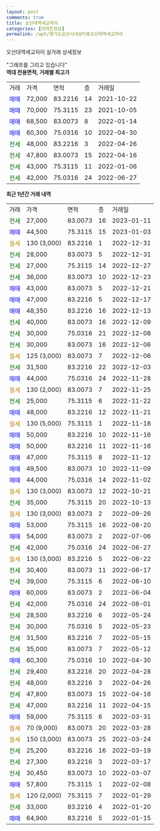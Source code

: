 ```yaml
---
layout: post
comments: true
title: 오산대역세교자이
categories: [아파트정보]
permalink: /apt/경기도오산시내삼미동오산대역세교자이
---
```


오산대역세교자이 실거래 상세정보

<script type="text/javascript">
  google.charts.load('current', {'packages':['line', 'corechart']});
  google.charts.setOnLoadCallback(drawChart);

  function drawChart() {
    var data = new google.visualization.DataTable();
    data.addColumn('date', '거래일');
    data.addColumn('number', "매매");
    data.addColumn('number', "전세");
    data.addColumn('number', "전매");

    data.addRows([[new Date(Date.parse("2023-01-11")), null, 27000, null], [new Date(Date.parse("2023-01-03")), 44500, null, null], [new Date(Date.parse("2022-12-31")), null, null, null], [new Date(Date.parse("2022-12-31")), null, 28000, null], [new Date(Date.parse("2022-12-27")), null, 27000, null], [new Date(Date.parse("2022-12-23")), null, 36000, null], [new Date(Date.parse("2022-12-21")), 43000, null, null], [new Date(Date.parse("2022-12-17")), 47000, null, null], [new Date(Date.parse("2022-12-13")), 48350, null, null], [new Date(Date.parse("2022-12-09")), null, 40000, null], [new Date(Date.parse("2022-12-08")), null, 30000, null], [new Date(Date.parse("2022-12-06")), null, 30000, null], [new Date(Date.parse("2022-12-06")), null, null, null], [new Date(Date.parse("2022-12-03")), null, 31500, null], [new Date(Date.parse("2022-11-28")), 44000, null, null], [new Date(Date.parse("2022-11-25")), null, null, null], [new Date(Date.parse("2022-11-22")), null, 25000, null], [new Date(Date.parse("2022-11-21")), 48000, null, null], [new Date(Date.parse("2022-11-18")), null, null, null], [new Date(Date.parse("2022-11-16")), 50000, null, null], [new Date(Date.parse("2022-11-16")), 50000, null, null], [new Date(Date.parse("2022-11-12")), 47000, null, null], [new Date(Date.parse("2022-11-09")), 49500, null, null], [new Date(Date.parse("2022-11-02")), 44000, null, null], [new Date(Date.parse("2022-10-21")), null, null, null], [new Date(Date.parse("2022-10-13")), null, 35000, null], [new Date(Date.parse("2022-09-26")), null, null, null], [new Date(Date.parse("2022-08-20")), 53000, null, null], [new Date(Date.parse("2022-07-06")), 54000, null, null], [new Date(Date.parse("2022-06-27")), null, 42000, null], [new Date(Date.parse("2022-06-22")), null, null, null], [new Date(Date.parse("2022-06-17")), null, 30400, null], [new Date(Date.parse("2022-06-10")), null, 39000, null], [new Date(Date.parse("2022-06-04")), 60000, null, null], [new Date(Date.parse("2022-06-01")), null, 42000, null], [new Date(Date.parse("2022-05-24")), null, 28500, null], [new Date(Date.parse("2022-05-23")), null, 30000, null], [new Date(Date.parse("2022-05-15")), null, 31500, null], [new Date(Date.parse("2022-05-12")), null, 35000, null], [new Date(Date.parse("2022-04-30")), 60300, null, null], [new Date(Date.parse("2022-04-28")), null, 29400, null], [new Date(Date.parse("2022-04-26")), null, 48000, null], [new Date(Date.parse("2022-04-16")), null, 47800, null], [new Date(Date.parse("2022-04-15")), null, 47000, null], [new Date(Date.parse("2022-03-31")), 59000, null, null], [new Date(Date.parse("2022-03-28")), null, null, null], [new Date(Date.parse("2022-03-24")), null, null, null], [new Date(Date.parse("2022-03-19")), null, 25200, null], [new Date(Date.parse("2022-03-17")), null, 27300, null], [new Date(Date.parse("2022-03-07")), null, 30450, null], [new Date(Date.parse("2022-02-08")), 57800, null, null], [new Date(Date.parse("2022-01-29")), null, null, null], [new Date(Date.parse("2022-01-20")), null, 33000, null], [new Date(Date.parse("2022-01-15")), 64900, null, null]]);

    var options = {
      hAxis: {
        format: 'yyyy/MM/dd'
      },    
      lineWidth: 0,
      pointsVisible: true,    
      title: '최근 1년간 유형별 실거래가 분포',
      legend: { position: 'bottom' }
    };

    var formatter = new google.visualization.NumberFormat({pattern:'###,###'} );
    formatter.format(data, 1);
    formatter.format(data, 2);
    
    setTimeout(function() {
        var chart = new google.visualization.LineChart(document.getElementById('columnchart_material'));
        chart.draw(data, (options));
        document.getElementById('loading').style.display = 'none';
    }, 200);
  }
</script>


<div id="loading" style="z-index:20; display: block; margin-left: 0px">"그래프를 그리고 있습니다"</div>
<div id="columnchart_material" style="width: 95%; margin-left: 0px; display: block"></div>
<!-- contents start -->
<b>역대 전용면적, 거래별 최고가</b>
<table class="sortable">
    <tr>
      <td>거래</td>
      <td>가격</td>
      <td>면적</td>
      <td>층</td>
      <td>거래일</td>
    </tr>
        <tr>
          <td><a style="color: blue">매매</a></td>
          <td>72,000</td>
          <td>83.2216</td>
          <td>14</td>
          <td>2021-10-22</td>
        </tr>            <tr>
          <td><a style="color: blue">매매</a></td>
          <td>70,000</td>
          <td>75.3115</td>
          <td>23</td>
          <td>2021-10-05</td>
        </tr>            <tr>
          <td><a style="color: blue">매매</a></td>
          <td>68,500</td>
          <td>83.0073</td>
          <td>8</td>
          <td>2022-01-14</td>
        </tr>            <tr>
          <td><a style="color: blue">매매</a></td>
          <td>60,300</td>
          <td>75.0316</td>
          <td>10</td>
          <td>2022-04-30</td>
        </tr>        
        <tr>
              <td><a style="color: darkgreen">전세</a></td>
              <td>48,000</td>
              <td>83.2216</td>
              <td>3</td>
              <td>2022-04-26</td>
            </tr>            <tr>
              <td><a style="color: darkgreen">전세</a></td>
              <td>47,800</td>
              <td>83.0073</td>
              <td>15</td>
              <td>2022-04-16</td>
            </tr>            <tr>
              <td><a style="color: darkgreen">전세</a></td>
              <td>43,000</td>
              <td>75.3115</td>
              <td>11</td>
              <td>2022-01-06</td>
            </tr>            <tr>
              <td><a style="color: darkgreen">전세</a></td>
              <td>42,000</td>
              <td>75.0316</td>
              <td>24</td>
              <td>2022-06-27</td>
            </tr>        
    
</table>

<b>최근 1년간 거래 내역</b>

<table class="sortable">
    <tr>
      <td>거래</td>
      <td>가격</td>
      <td>면적</td>
      <td>층</td>
      <td>거래일</td>
    </tr>
    <tr>
      <td><a style="color: darkgreen">전세</a></td>
      <td>27,000</td>
      <td>83.0073</td>
      <td>16</td>
      <td>2023-01-11</td>
    </tr>          <tr>
      <td><a style="color: blue">매매</a></td>
      <td>44,500</td>
      <td>75.3115</td>
      <td>15</td>
      <td>2023-01-03</td>
    </tr>          <tr>
      <td><a style="color: darkgoldenrod">월세</a></td>
      <td>130 (3,000)</td>
      <td>83.2216</td>
      <td>1</td>
      <td>2022-12-31</td>
    </tr>          <tr>
      <td><a style="color: darkgreen">전세</a></td>
      <td>28,000</td>
      <td>83.0073</td>
      <td>5</td>
      <td>2022-12-31</td>
    </tr>          <tr>
      <td><a style="color: darkgreen">전세</a></td>
      <td>27,000</td>
      <td>75.3115</td>
      <td>14</td>
      <td>2022-12-27</td>
    </tr>          <tr>
      <td><a style="color: darkgreen">전세</a></td>
      <td>36,000</td>
      <td>83.0073</td>
      <td>10</td>
      <td>2022-12-23</td>
    </tr>          <tr>
      <td><a style="color: blue">매매</a></td>
      <td>43,000</td>
      <td>83.0073</td>
      <td>5</td>
      <td>2022-12-21</td>
    </tr>          <tr>
      <td><a style="color: blue">매매</a></td>
      <td>47,000</td>
      <td>83.2216</td>
      <td>5</td>
      <td>2022-12-17</td>
    </tr>          <tr>
      <td><a style="color: blue">매매</a></td>
      <td>48,350</td>
      <td>83.2216</td>
      <td>16</td>
      <td>2022-12-13</td>
    </tr>          <tr>
      <td><a style="color: darkgreen">전세</a></td>
      <td>40,000</td>
      <td>83.0073</td>
      <td>16</td>
      <td>2022-12-09</td>
    </tr>          <tr>
      <td><a style="color: darkgreen">전세</a></td>
      <td>30,000</td>
      <td>75.0316</td>
      <td>21</td>
      <td>2022-12-08</td>
    </tr>          <tr>
      <td><a style="color: darkgreen">전세</a></td>
      <td>30,000</td>
      <td>83.0073</td>
      <td>16</td>
      <td>2022-12-06</td>
    </tr>          <tr>
      <td><a style="color: darkgoldenrod">월세</a></td>
      <td>125 (3,000)</td>
      <td>83.0073</td>
      <td>7</td>
      <td>2022-12-06</td>
    </tr>          <tr>
      <td><a style="color: darkgreen">전세</a></td>
      <td>31,500</td>
      <td>83.2216</td>
      <td>22</td>
      <td>2022-12-03</td>
    </tr>          <tr>
      <td><a style="color: blue">매매</a></td>
      <td>44,000</td>
      <td>75.0316</td>
      <td>24</td>
      <td>2022-11-28</td>
    </tr>          <tr>
      <td><a style="color: darkgoldenrod">월세</a></td>
      <td>130 (2,000)</td>
      <td>83.0073</td>
      <td>7</td>
      <td>2022-11-25</td>
    </tr>          <tr>
      <td><a style="color: darkgreen">전세</a></td>
      <td>25,000</td>
      <td>75.3115</td>
      <td>6</td>
      <td>2022-11-22</td>
    </tr>          <tr>
      <td><a style="color: blue">매매</a></td>
      <td>48,000</td>
      <td>83.2216</td>
      <td>12</td>
      <td>2022-11-21</td>
    </tr>          <tr>
      <td><a style="color: darkgoldenrod">월세</a></td>
      <td>130 (5,000)</td>
      <td>75.3115</td>
      <td>1</td>
      <td>2022-11-18</td>
    </tr>          <tr>
      <td><a style="color: blue">매매</a></td>
      <td>50,000</td>
      <td>83.2216</td>
      <td>10</td>
      <td>2022-11-16</td>
    </tr>          <tr>
      <td><a style="color: blue">매매</a></td>
      <td>50,000</td>
      <td>83.2216</td>
      <td>11</td>
      <td>2022-11-16</td>
    </tr>          <tr>
      <td><a style="color: blue">매매</a></td>
      <td>47,000</td>
      <td>75.3115</td>
      <td>8</td>
      <td>2022-11-12</td>
    </tr>          <tr>
      <td><a style="color: blue">매매</a></td>
      <td>49,500</td>
      <td>83.0073</td>
      <td>10</td>
      <td>2022-11-09</td>
    </tr>          <tr>
      <td><a style="color: blue">매매</a></td>
      <td>44,000</td>
      <td>75.0316</td>
      <td>14</td>
      <td>2022-11-02</td>
    </tr>          <tr>
      <td><a style="color: darkgoldenrod">월세</a></td>
      <td>130 (3,000)</td>
      <td>83.0073</td>
      <td>12</td>
      <td>2022-10-21</td>
    </tr>          <tr>
      <td><a style="color: darkgreen">전세</a></td>
      <td>35,000</td>
      <td>75.3115</td>
      <td>20</td>
      <td>2022-10-13</td>
    </tr>          <tr>
      <td><a style="color: darkgoldenrod">월세</a></td>
      <td>130 (3,000)</td>
      <td>83.0073</td>
      <td>2</td>
      <td>2022-09-26</td>
    </tr>          <tr>
      <td><a style="color: blue">매매</a></td>
      <td>53,000</td>
      <td>75.3115</td>
      <td>16</td>
      <td>2022-08-20</td>
    </tr>          <tr>
      <td><a style="color: blue">매매</a></td>
      <td>54,000</td>
      <td>83.0073</td>
      <td>2</td>
      <td>2022-07-06</td>
    </tr>          <tr>
      <td><a style="color: darkgreen">전세</a></td>
      <td>42,000</td>
      <td>75.0316</td>
      <td>24</td>
      <td>2022-06-27</td>
    </tr>          <tr>
      <td><a style="color: darkgoldenrod">월세</a></td>
      <td>130 (3,000)</td>
      <td>83.2216</td>
      <td>5</td>
      <td>2022-06-22</td>
    </tr>          <tr>
      <td><a style="color: darkgreen">전세</a></td>
      <td>30,400</td>
      <td>83.0073</td>
      <td>11</td>
      <td>2022-06-17</td>
    </tr>          <tr>
      <td><a style="color: darkgreen">전세</a></td>
      <td>39,000</td>
      <td>75.3115</td>
      <td>6</td>
      <td>2022-06-10</td>
    </tr>          <tr>
      <td><a style="color: blue">매매</a></td>
      <td>60,000</td>
      <td>83.0073</td>
      <td>2</td>
      <td>2022-06-04</td>
    </tr>          <tr>
      <td><a style="color: darkgreen">전세</a></td>
      <td>42,000</td>
      <td>75.0316</td>
      <td>24</td>
      <td>2022-06-01</td>
    </tr>          <tr>
      <td><a style="color: darkgreen">전세</a></td>
      <td>28,500</td>
      <td>83.2216</td>
      <td>6</td>
      <td>2022-05-24</td>
    </tr>          <tr>
      <td><a style="color: darkgreen">전세</a></td>
      <td>30,000</td>
      <td>75.0316</td>
      <td>5</td>
      <td>2022-05-23</td>
    </tr>          <tr>
      <td><a style="color: darkgreen">전세</a></td>
      <td>31,500</td>
      <td>83.2216</td>
      <td>7</td>
      <td>2022-05-15</td>
    </tr>          <tr>
      <td><a style="color: darkgreen">전세</a></td>
      <td>35,000</td>
      <td>83.0073</td>
      <td>7</td>
      <td>2022-05-12</td>
    </tr>          <tr>
      <td><a style="color: blue">매매</a></td>
      <td>60,300</td>
      <td>75.0316</td>
      <td>10</td>
      <td>2022-04-30</td>
    </tr>          <tr>
      <td><a style="color: darkgreen">전세</a></td>
      <td>29,400</td>
      <td>83.2216</td>
      <td>20</td>
      <td>2022-04-28</td>
    </tr>          <tr>
      <td><a style="color: darkgreen">전세</a></td>
      <td>48,000</td>
      <td>83.2216</td>
      <td>3</td>
      <td>2022-04-26</td>
    </tr>          <tr>
      <td><a style="color: darkgreen">전세</a></td>
      <td>47,800</td>
      <td>83.0073</td>
      <td>15</td>
      <td>2022-04-16</td>
    </tr>          <tr>
      <td><a style="color: darkgreen">전세</a></td>
      <td>47,000</td>
      <td>83.2216</td>
      <td>11</td>
      <td>2022-04-15</td>
    </tr>          <tr>
      <td><a style="color: blue">매매</a></td>
      <td>59,000</td>
      <td>75.3115</td>
      <td>6</td>
      <td>2022-03-31</td>
    </tr>          <tr>
      <td><a style="color: darkgoldenrod">월세</a></td>
      <td>70 (9,000)</td>
      <td>83.0073</td>
      <td>20</td>
      <td>2022-03-28</td>
    </tr>          <tr>
      <td><a style="color: darkgoldenrod">월세</a></td>
      <td>150 (3,000)</td>
      <td>83.0073</td>
      <td>25</td>
      <td>2022-03-24</td>
    </tr>          <tr>
      <td><a style="color: darkgreen">전세</a></td>
      <td>25,200</td>
      <td>83.2216</td>
      <td>16</td>
      <td>2022-03-19</td>
    </tr>          <tr>
      <td><a style="color: darkgreen">전세</a></td>
      <td>27,300</td>
      <td>83.2216</td>
      <td>3</td>
      <td>2022-03-17</td>
    </tr>          <tr>
      <td><a style="color: darkgreen">전세</a></td>
      <td>30,450</td>
      <td>83.0073</td>
      <td>10</td>
      <td>2022-03-07</td>
    </tr>          <tr>
      <td><a style="color: blue">매매</a></td>
      <td>57,800</td>
      <td>75.3115</td>
      <td>1</td>
      <td>2022-02-08</td>
    </tr>          <tr>
      <td><a style="color: darkgoldenrod">월세</a></td>
      <td>120 (2,000)</td>
      <td>75.3115</td>
      <td>7</td>
      <td>2022-01-29</td>
    </tr>          <tr>
      <td><a style="color: darkgreen">전세</a></td>
      <td>33,000</td>
      <td>83.2216</td>
      <td>4</td>
      <td>2022-01-20</td>
    </tr>          <tr>
      <td><a style="color: blue">매매</a></td>
      <td>64,900</td>
      <td>83.2216</td>
      <td>5</td>
      <td>2022-01-15</td>
    </tr>      </table>
<!-- contents end -->    

